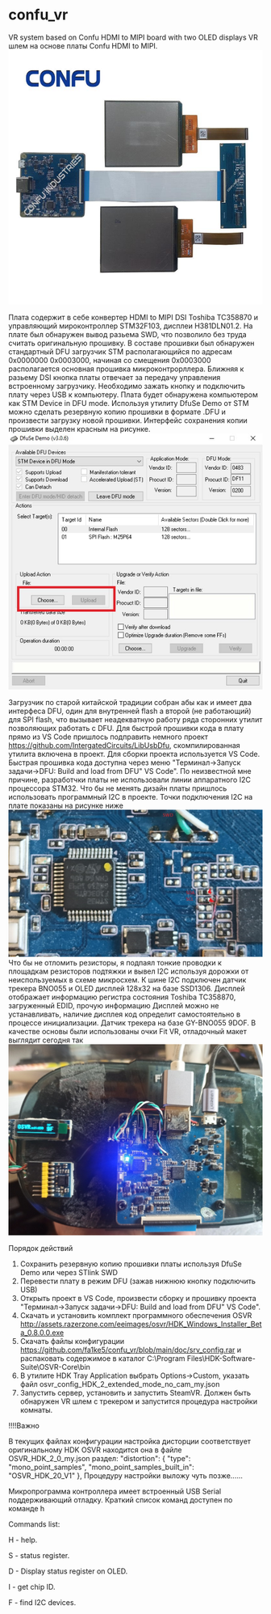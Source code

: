 # confu_vr
VR system based on Confu HDMI to MIPI board with two OLED displays
VR шлем на основе платы Confu HDMI to MIPI.
![image](https://github.com/fa1ke5/confu_vr/blob/main/doc/board_and_oleds.jpg)


Плата содержит в себе конвертер HDMI to MIPI DSI Toshiba TC358870 и управляющий мироконтроллер STM32F103, дисплеи H381DLN01.2. На плате был обнаружен вывод разьема SWD, что позволило без труда считать оригинальную прошивку. В составе прошивки был обнаружен стандартный DFU загрузчик STM располагающийся по адресам 0х0000000 0х0003000, начиная со смещения 0х0003000 располагается основная прошивка микроконтрорллера. Ближняя к разьему DSI кнопка платы отвечает за передачу управления встроенному загрузчику. Необходимо зажать кнопку и подключить плату через USB к компьютеру. Плата будет обнаружена компьютером как STM Device in DFU mode. Используя утилиту DfuSe Demo от STM можно сделать резервную копию прошивки в формате .DFU и произвести загрузку новой прошивки. Интерфейс сохранения копии прошивки выделен красным на рисунке.
![image](https://github.com/fa1ke5/confu_vr/blob/main/doc/DfuSeDemo.jpg)

Загрузчик по старой китайской традиции собран абы как и имеет два интерфеса DFU, один для внутренней flash а второй (не работающий) для SPI flash, что вызывает неадекватную работу ряда сторонних утилит позволяющих работать с DFU. Для быстрой прошивки кода в плату прямо из VS Code пришлось подправить немного проект https://github.com/IntergatedCircuits/LibUsbDfu, скомпилированная утилита включена в проект. 
Для сборки проекта используется VS Code.
Быстрая прошивка кода доступна через меню "Терминал->Запуск задачи->DFU: Build and load from DFU" VS Code".
По неизвестной мне причине, разработчки платы не использовали линии аппаратного I2C процессора STM32. Что бы не менять дизайн платы пришлось использовать программный I2C в проекте.
Точки подключения I2C на плате показаны на рисунке ниже
![image](https://github.com/fa1ke5/confu_vr/blob/main/doc/connectors.jpg)
Что бы не отломить резисторы, я подпаял тонкие проводки к площадкам резисторов подтяжки и вывел I2C используя дорожки от неиспользуемых в схеме микросхем.
К шине I2C подключен датчик трекера BNO055 и OLED дисплей 128x32 на базе SSD1306. Дисплей отображает информацию регистра состояния Toshiba TC358870, загруженный EDID, прочую информацию
Дисплей можно не устанавливать, наличие дисплея код определит самостоятельно в процессе инициализации.
Датчик трекера на базе GY-BNO055 9DOF.
В качестве основы были использованы очки Fit VR, отладочный макет выглядит сегодня так
![image](https://github.com/fa1ke5/confu_vr/blob/main/doc/1651924000375.jpg)

Порядок действий
1. Сохранить резервную копию прошивки платы используя DfuSe Demo или через STlink SWD 
2. Перевести плату в режим DFU (зажав нижнюю кнопку подключить USB)
3. Открыть проект в VS Code, произвести сборку и прошивку проекта "Терминал->Запуск задачи->DFU: Build and load from DFU" VS Code".
4. Скачать и установить комплект программного обеспечения OSVR http://assets.razerzone.com/eeimages/osvr/HDK_Windows_Installer_Beta_0.8.0.0.exe
5. Скачать файлы конфигурации https://github.com/fa1ke5/confu_vr/blob/main/doc/srv_config.rar и распаковать содержимое в каталог C:\Program Files\HDK-Software-Suite\OSVR-Core\bin
6. В утилите HDK Tray Application выбрать Options->Custom, указать файл osvr_config_HDK_2_extended_mode_no_cam_my.json
7. Запустить сервер, установить и запустить SteamVR. Должен быть обнаружен VR шлем с трекером и запустится процедура настрoйки комнаты.

!!!!Важно

В текущих файлах конфигурации настройка дисторции соответствует оригинальному HDK OSVR
находится она в файле OSVR_HDK_2_0_my.json
раздел:
    "distortion": {
      "type": "mono_point_samples",
      "mono_point_samples_built_in": "OSVR_HDK_20_V1"
    },
Процедуру настройки выложу чуть позже......

Микропрограмма контроллера имеет встроенный USB Serial поддерживающий отладку.
Краткий список команд доступен по команде h

Commands list:

H - help.

S - status register.

D - Display status register on OLED.

I - get chip ID.

F - find I2C devices.


